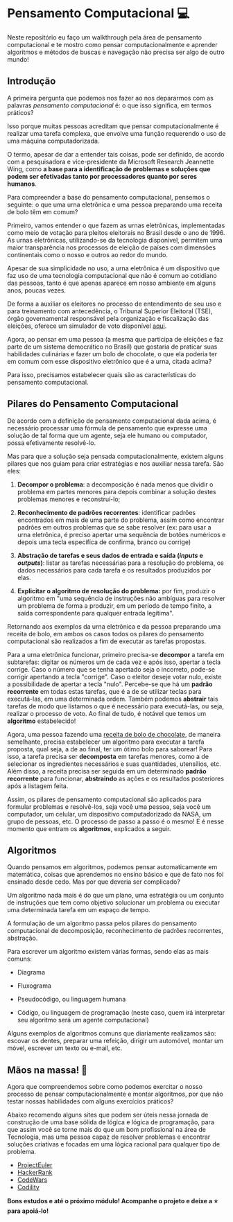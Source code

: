 # Pensamento Computacional :computer:

<p> Neste repositório eu faço um walkthrough pela área de pensamento computacional e te mostro como pensar computacionalmente e aprender algoritmos e métodos de buscas e navegação não precisa ser algo de outro mundo! </p>


## Introdução

A primeira pergunta que podemos nos fazer ao nos depararmos com as palavras _pensamento computacional_ é: o que isso significa, em termos práticos? 

Isso porque muitas pessoas acreditam que pensar computacionalmente é realizar uma tarefa complexa, que envolve uma função requerendo o uso de uma máquina computadorizada. 

O termo, apesar de dar a entender tais coisas, pode ser definido, de acordo com a pesquisadora e vice-presidente da Microsoft Research Jeannette Wing, como **a base para a identificação de problemas e soluções que podem ser efetivadas tanto por processadores quanto por seres humanos**. 

Para compreender a base do pensamento computacional, pensemos o seguinte: o que uma urna eletrônica e uma pessoa preparando uma receita de bolo têm em comum?

Primeiro, vamos entender o que fazem as urnas eletrônicas, implementadas como meio de votação para pleitos eleitorais no Brasil desde o ano de 1996. As urnas eletrônicas, utilizando-se da tecnologia disponível, permitem uma maior transparência nos processos de eleição de países com dimensões continentais como o nosso e outros ao redor do mundo.

Apesar de sua simplicidade no uso, a urna eletrônica é um dispositivo que faz uso de uma tecnologia computacional que não é comum ao cotidiano das pessoas, tanto é que apenas aparece em nosso ambiente em alguns anos, poucas vezes.

De forma a auxiliar os eleitores no processo de entendimento de seu uso e para treinamento com antecedência, o Tribunal Superior Eleitoral (TSE), órgão governamental responsável pela organização e fiscalização das eleições, oferece um simulador de voto disponível [aqui](https://www.tse.jus.br/eleicoes/urna-eletronica/simulacao-de-votacao).

Agora, ao pensar em uma pessoa (a mesma que participa de eleições e faz parte de um sistema democrático no Brasil) que gostaria de praticar suas habilidades culinárias e fazer um bolo de chocolate, o que ela poderia ter em comum com esse dispositivo eletrônico que é a urna, citada acima?

Para isso, precisamos estabelecer quais são as características do pensamento computacional.



## Pilares do Pensamento Computacional

De acordo com a definição de pensamento computacional dada acima, é necessário processar uma fórmula de pensamento que expresse uma solução de tal forma que um agente, seja ele humano ou computador, possa efetivamente resolvê-lo.

Mas para que a solução seja pensada computacionalmente, existem alguns pilares que nos guiam para criar estratégias e nos auxiliar nessa tarefa. São eles:

1. **Decompor o problema**: a decomposição é nada menos que dividir o problema em partes menores para depois combinar a solução destes problemas menores e reconstruí-lo;

2. **Reconhecimento de padrões recorrentes**: identificar padrões encontrados em mais de uma parte do problema, assim como encontrar padrões em outros problemas que se sabe resolver (ex: para usar a urna eletrônica, é preciso apertar uma sequência de botões numéricos e depois uma tecla específica de confirma, branco ou corrige)

3. **Abstração de tarefas e seus dados de entrada e saída (_inputs_ e _outputs_)**: listar as tarefas necessárias para a resolução do problema, os dados necessários para cada tarefa e os resultados produzidos por elas.

4. **Explicitar o algoritmo de resolução do problema:** por fim, produzir o algoritmo em "uma sequência de instruções não ambíguas para resolver um problema de forma a produzir, em um período de tempo finito, a saída correspondente para qualquer entrada legítima". 

Retornando aos exemplos da urna eletrônica e da pessoa preparando uma receita de bolo, em ambos os casos todos os pilares do pensamento computacional são realizados a fim de executar as tarefas propostas.

Para a urna eletrônica funcionar, primeiro precisa-se **decompor** a tarefa em subtarefas: digitar os números um de cada vez e após isso, apertar a tecla corrige. Caso o número que se tenha apertado seja o incorreto, pode-se corrigir apertando a tecla "corrige". Caso o eleitor deseje votar nulo, existe a possibilidade de apertar a tecla "nulo". Percebe-se que há um **padrão recorrente** em todas estas tarefas, que é a de se utilizar teclas para executá-las, em uma determinada ordem. Também podemos **abstrair** tais tarefas de modo que listamos o que é necessário para executá-las, ou seja, realizar o processo de voto. Ao final de tudo, é notável que temos um **algoritmo** estabelecido!

Agora, uma pessoa fazendo uma [receita de bolo de chocolate](https://www.panelinha.com.br/receita/Bolo-de-chocolate-com-ganache), de maneira semelhante, precisa estabelecer um algoritmo para executar a tarefa proposta, qual seja, a de ao final, ter um ótimo bolo para saborear! Para isso, a tarefa precisa ser **decomposta** em tarefas menores, como a de selecionar os ingredientes necessários e suas quantidades, utensílios, etc. Além disso, a receita precisa ser seguida em um determinado **padrão recorrente** para funcionar, **abstraindo** as ações e os resultados posteriores após a listagem feita. 

Assim, os pilares de pensamento computacional são aplicados para formular problemas e resolvê-los, seja você uma pessoa, seja você um computador, um celular, um dispositivo computadorizado da NASA, um grupo de pessoas, etc. O processo de passo a passo é o mesmo! E é nesse momento que entram os **algoritmos**, explicados a seguir.



## Algoritmos

Quando pensamos em algoritmos, podemos pensar automaticamente em matemática, coisas que aprendemos no ensino básico e que de fato nos foi ensinado desde cedo. Mas por que deveria ser complicado?

Um algoritmo nada mais é do que um plano, uma estratégia ou um conjunto de instruções que tem como objetivo solucionar um problema ou executar uma determinada tarefa em um espaço de tempo. 

A formulação de um algoritmo passa pelos pilares do pensamento computacional de decomposição, reconhecimento de padrões recorrentes, abstração.

Para escrever um algoritmo existem várias formas, sendo elas as mais comuns:

+ Diagrama

+ Fluxograma

+ Pseudocódigo, ou linguagem humana

+ Código, ou linguagem de programação (neste caso, quem irá interpretar seu algoritmo será um agente computacional)

Alguns exemplos de algoritmos comuns que diariamente realizamos são: escovar os dentes, preparar uma refeição, dirigir um automóvel, montar um móvel, escrever um texto ou e-mail, etc. 

## Mãos na massa! 🙌

Agora que compreendemos sobre como podemos exercitar o nosso processo de pensar computacionalmente e montar algoritmos, por que não testar nossas habilidades com alguns exercícios práticos?

Abaixo recomendo alguns sites que podem ser úteis nessa jornada de construção de uma base sólida de lógica e lógica de programação, para que assim você se torne mais do que um bom profissional na área de Tecnologia, mas uma pessoa capaz de resolver problemas e encontrar soluções criativas e focadas em uma lógica racional para qualquer tipo de problema.

+ [ProjectEuler](https://projecteuler.net/)
+ [HackerRank](https://www.hackerrank.com/)
+ [CodeWars](https://www.codewars.com/)
+ [Codility](https://www.codility.com/)

**Bons estudos e até o próximo módulo! Acompanhe o projeto e deixe a ⭐ para apoiá-lo!**